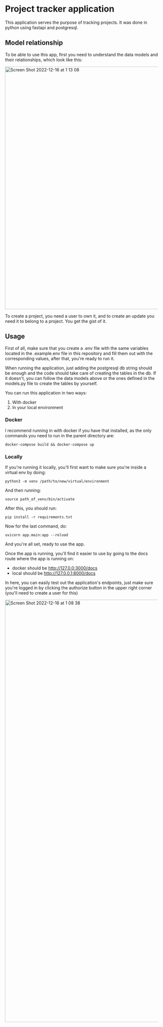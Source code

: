 # Project tracker application

This application serves the purpose of tracking projects. It was done in python using fastapi and postgresql.

## Model relationship

To be able to use this app, first you need to understand the data models and their relationships, which look like this:

<img width="799" alt="Screen Shot 2022-12-16 at 1 13 08" src="https://user-images.githubusercontent.com/62902131/208034339-79cb5614-bf92-40ce-bd5b-ae93809f1050.png">

To create a project, you need a user to own it, and to create an update you need it to belong to a project. You get the gist of it. 

## Usage 

First of all, make sure that you create a .env file with the same variables located in the .example.env file in this repository and fill them out with the corresponding values, after that, you're ready to run it. 

When running the application, just adding the postgresql db string should be enough and the code should take care of creating the tables in the db. If it doesn't, you can follow the data models above or the ones defined in the models.py file to create the tables by yourself. 

You can run this application in two ways:

1. With docker
2. In your local environment

### Docker

I recommend running in with docker if you have that installed, as the only commands you need to run in the parent directory are:

    docker-compose build && docker-compose up
    
### Locally
    
If you're running it locally, you'll first want to make sure you're inside a virtual env by doing:

    python3 -m venv /path/to/new/virtual/environment
    
And then running:
    
    source path_of_venv/bin/activate
    
After this, you should run:

    pip install -r requirements.txt

Now for the last command, do:

    uvicorn app.main:app --reload
    
And you're all set, ready to use the app.

Once the app is running, you'll find it easier to use by going to the docs route where the app is running on:
* docker should be http://127.0.0:3000/docs
* local should be http://127.0.0.1:8000/docs

In here, you can easily test out the application's endpoints, just make sure you're logged in by clicking the authorize button in the upper right corner (you'll need to create a user for this)

<img width="1391" alt="Screen Shot 2022-12-16 at 1 08 38" src="https://user-images.githubusercontent.com/62902131/208033794-83148017-e444-4cb9-ac4b-cb70a125811c.png">
